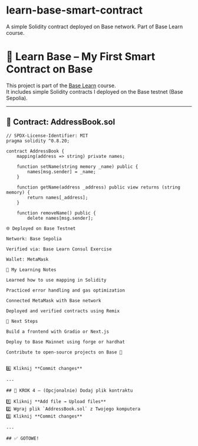# learn-base-smart-contract
A simple Solidity contract deployed on Base network. Part of Base Learn course.
# 🚀 Learn Base – My First Smart Contract on Base

This project is part of the [Base Learn](https://docs.base.org/learn) course.  
It includes simple Solidity contracts I deployed on the Base testnet (Base Sepolia).

---

## 📘 Contract: AddressBook.sol

```solidity
// SPDX-License-Identifier: MIT
pragma solidity ^0.8.20;

contract AddressBook {
    mapping(address => string) private names;

    function setName(string memory _name) public {
        names[msg.sender] = _name;
    }

    function getName(address _address) public view returns (string memory) {
        return names[_address];
    }

    function removeName() public {
        delete names[msg.sender];

🌐 Deployed on Base Testnet

Network: Base Sepolia

Verified via: Base Learn Consul Exercise

Wallet: MetaMask

🧩 My Learning Notes

Learned how to use mapping in Solidity

Practiced error handling and gas optimization

Connected MetaMask with Base network

Deployed and verified contracts using Remix

💫 Next Steps

Build a frontend with Gradio or Next.js

Deploy to Base Mainnet using forge or hardhat

Contribute to open-source projects on Base 🌉


6️⃣ Kliknij **Commit changes**

---

## 🧩 KROK 4 — (Opcjonalnie) Dodaj plik kontraktu

1️⃣ Kliknij **Add file → Upload files**  
2️⃣ Wgraj plik `AddressBook.sol` z Twojego komputera  
3️⃣ Kliknij **Commit changes**

---

## ✅ GOTOWE!

